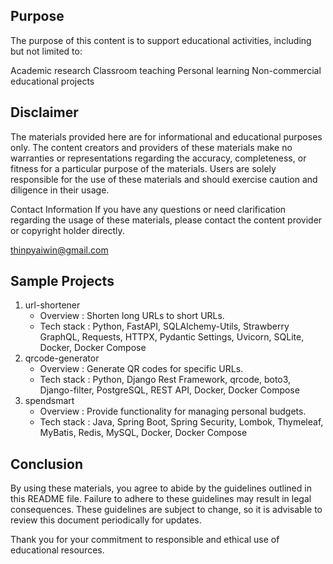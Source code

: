 ## Purpose

The purpose of this content is to support educational activities, including but not limited to:

Academic research
Classroom teaching
Personal learning
Non-commercial educational projects


## Disclaimer

The materials provided here are for informational and educational purposes only. The content creators and providers of these materials make no warranties or representations regarding the accuracy, completeness, or fitness for a particular purpose of the materials. Users are solely responsible for the use of these materials and should exercise caution and diligence in their usage.

Contact Information
If you have any questions or need clarification regarding the usage of these materials, please contact the content provider or copyright holder directly.

thinpyaiwin@gmail.com


## Sample Projects
1. url-shortener
    - Overview : Shorten long URLs to short URLs.
    - Tech stack : Python, FastAPI, SQLAlchemy-Utils, Strawberry GraphQL, Requests, HTTPX, Pydantic Settings, Uvicorn, SQLite, Docker, Docker Compose
2. qrcode-generator
    - Overview : Generate QR codes for specific URLs.
    - Tech stack : Python, Django Rest Framework, qrcode, boto3, Django-filter, PostgreSQL, REST API, Docker, Docker Compose
3. spendsmart
    - Overview : Provide functionality for managing personal budgets.
    - Tech stack : Java, Spring Boot, Spring Security, Lombok, Thymeleaf, MyBatis, Redis, MySQL, Docker, Docker Compose

## Conclusion

By using these materials, you agree to abide by the guidelines outlined in this README file. Failure to adhere to these guidelines may result in legal consequences. These guidelines are subject to change, so it is advisable to review this document periodically for updates.

Thank you for your commitment to responsible and ethical use of educational resources.
